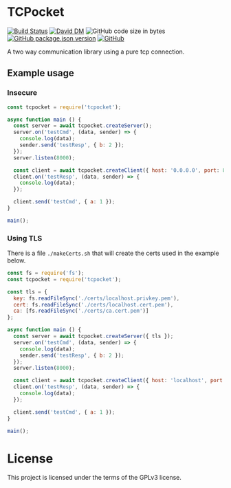 # TCPocket
[![Build Status](https://travis-ci.org/markwylde/tcpocket.svg?branch=master)](https://travis-ci.org/markwylde/tcpocket)
[![David DM](https://david-dm.org/markwylde/tcpocket.svg)](https://david-dm.org/markwylde/tcpocket)
![GitHub code size in bytes](https://img.shields.io/github/languages/code-size/markwylde/tcpocket)
[![GitHub package.json version](https://img.shields.io/github/package-json/v/markwylde/tcpocket)](https://github.com/markwylde/tcpocket/blob/master/package.json)
[![GitHub](https://img.shields.io/github/license/markwylde/tcpocket)](https://github.com/markwylde/tcpocket/blob/master/LICENSE)

A two way communication library using a pure tcp connection.

## Example usage
### Insecure
```javascript
const tcpocket = require('tcpocket');

async function main () {
  const server = await tcpocket.createServer();
  server.on('testCmd', (data, sender) => {
    console.log(data);
    sender.send('testResp', { b: 2 });
  });
  server.listen(8000);

  const client = await tcpocket.createClient({ host: '0.0.0.0', port: 8000 });
  client.on('testResp', (data, sender) => {
    console.log(data);
  });

  client.send('testCmd', { a: 1 });
}

main();
```

### Using TLS
There is a file `./makeCerts.sh` that will create the certs used in the example below.

```javascript
const fs = require('fs');
const tcpocket = require('tcpocket');

const tls = {
  key: fs.readFileSync('./certs/localhost.privkey.pem'),
  cert: fs.readFileSync('./certs/localhost.cert.pem'),
  ca: [fs.readFileSync('./certs/ca.cert.pem')]
};

async function main () {
  const server = await tcpocket.createServer({ tls });
  server.on('testCmd', (data, sender) => {
    console.log(data);
    sender.send('testResp', { b: 2 });
  });
  server.listen(8000);

  const client = await tcpocket.createClient({ host: 'localhost', port: 8000, tls });
  client.on('testResp', (data, sender) => {
    console.log(data);
  });

  client.send('testCmd', { a: 1 });
}

main();
```

# License
This project is licensed under the terms of the GPLv3 license.
